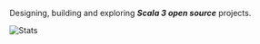 Designing, building and exploring ***Scala 3 open source*** projects.

<!-- Top Github commit number: ***14,374*** -->

![Stats](https://github-readme-stats.vercel.app/api?username=objektwerks&show_icons=true&hide_border=true)
